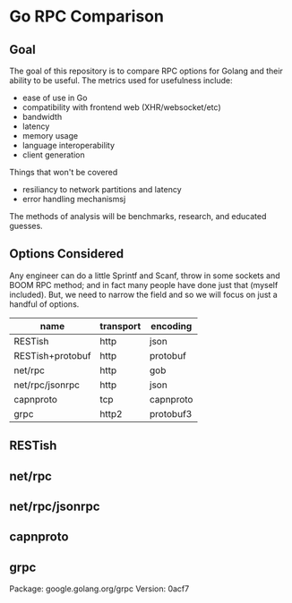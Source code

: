 # Go RPC Comparison

## Goal

The goal of this repository is to compare RPC options for Golang and their ability to be useful.
The metrics used for usefulness include: 

- ease of use in Go
- compatibility with frontend web (XHR/websocket/etc)
- bandwidth
- latency
- memory usage
- language interoperability
- client generation

Things that won't be covered

- resiliancy to network partitions and latency
- error handling mechanismsj

The methods of analysis will be benchmarks, research, and educated guesses.

## Options Considered

Any engineer can do a little Sprintf and Scanf, throw in some sockets and BOOM RPC method; and in fact many people have done just that (myself included).
But, we need to narrow the field and so we will focus on just a handful of options.

name             | transport | encoding 
-----------------|-----------|-----------
RESTish          | http      | json
RESTish+protobuf | http      | protobuf
net/rpc          | http      | gob
net/rpc/jsonrpc  | http      | json
capnproto        | tcp       | capnproto
grpc             | http2     | protobuf3

## RESTish



## net/rpc

## net/rpc/jsonrpc

## capnproto

## grpc

Package: google.golang.org/grpc
Version: 0acf7



